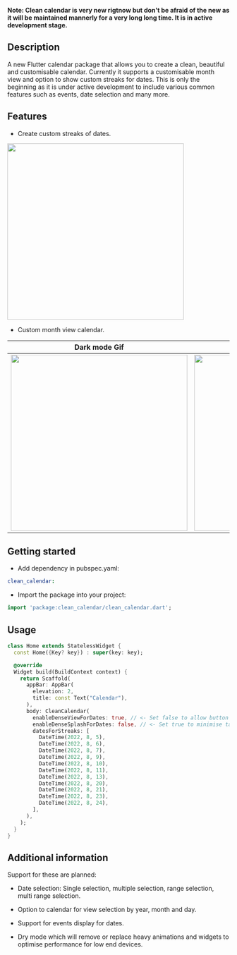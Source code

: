 <!--
This README describes the package. If you publish this package to pub.dev,
this README's contents appear on the landing page for your package.

For information about how to write a good package README, see the guide for
[writing package pages](https://dart.dev/guides/libraries/writing-package-pages).

For general information about developing packages, see the Dart guide for
[creating packages](https://dart.dev/guides/libraries/create-library-packages)
and the Flutter guide for
[developing packages and plugins](https://flutter.dev/developing-packages).
-->

**Note: Clean calendar is very new rigtnow but don't be afraid of the new as it will be maintained mannerly for a very long long time. It is in active development stage.**

## Description

A new Flutter calendar package that allows you to create a clean, beautiful and customisable calendar. Currently it supports a customisable month view and option to show custom streaks for dates. This is only the beginning as it is under active development to include various common features such as events, date selection and many more.

## Features

- Create custom streaks of dates.
<img src="https://user-images.githubusercontent.com/85361211/183488609-8569b762-dda7-4ae4-929b-73d14ab62ac8.png" width="400" />

- Custom month view calendar.

| Dark mode Gif  | Light mode Gif |
| --- | --- |
| <img src="https://user-images.githubusercontent.com/85361211/183489719-fda17b3e-c2de-4368-b293-73e453b60fcd.gif" width="400" /> | <img src="https://user-images.githubusercontent.com/85361211/183489928-14a32db4-7d41-4b38-bf3b-7b0a6e0037aa.gif" width="400" /> |



## Getting started

- Add dependency in pubspec.yaml:

```yaml
clean_calendar: 
```

- Import the package into your project:

```dart
import 'package:clean_calendar/clean_calendar.dart';
```

## Usage

```dart
class Home extends StatelessWidget {
  const Home({Key? key}) : super(key: key);

  @override
  Widget build(BuildContext context) {
    return Scaffold(
      appBar: AppBar(
        elevation: 2,
        title: const Text("Calendar"),
      ),
      body: CleanCalendar(
        enableDenseViewForDates: true, // <- Set false to allow button boundary to expand.
        enableDenseSplashForDates: false, // <- Set true to minimise tap target.
        datesForStreaks: [
          DateTime(2022, 8, 5),
          DateTime(2022, 8, 6),
          DateTime(2022, 8, 7),
          DateTime(2022, 8, 9),
          DateTime(2022, 8, 10),
          DateTime(2022, 8, 11),
          DateTime(2022, 8, 13),
          DateTime(2022, 8, 20),
          DateTime(2022, 8, 21),
          DateTime(2022, 8, 23),
          DateTime(2022, 8, 24),
        ],
      ),
    );
  }
}
```

## Additional information

Support for these are planned:

- Date selection: Single selection, multiple selection, range selection, multi range selection.

- Option to calendar for view selection by year, month and day.

- Support for events display for dates.

- Dry mode which will remove or replace heavy animations and widgets to optimise performance for low end devices.
